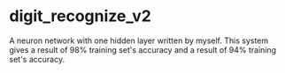 # digit_recognize_v2
 A neuron network with one hidden layer written by myself. This system gives a result of 98% training set's accuracy and a result of 94% training set's accuracy.

